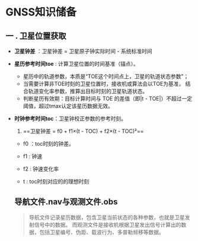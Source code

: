 # GNSS知识储备
## 一 . 卫星位置获取
- **卫星钟差** ：卫星钟差 = 卫星原子钟实际时间 - 系统标准时间
- **星历参考时间toe** : 计算卫星位置的时间基准（锚点）。
    - 星历中的轨道参数，本质是“TOE这个时间点上，卫星的轨道状态参数”；
    - 当需要计算非TOE时刻的卫星位置时，接收机或算法会以TOE为基准， 结合轨道变化率参数，推算出目标时刻的卫星轨道状态。
    - 判断星历有效期：目标计算时间与 TOE 的差值（即|t - TOE|）不超过一定阈值，超过tmax认定该星历数据无效。
- **时钟参考时间toc**：卫星钟校正参数的参考时刻。
    1. ==卫星钟差 = f0 + f1×(t - TOC) + f2×(t - TOC)²==
    - f0 ：toc时刻的钟差。
    - f1 : 钟速
    - f2 : 钟速变化率

    - t : toc时刻对应的的理想时刻
 
  ## 导航文件.nav与观测文件.obs
  > 导航文件记录星历数据，包含卫星当前状态的各种参数，也就是卫星发射信号中的数据。
  > 而观测文件是接收机根据卫星发出信号计算出的数据，包括卫星编号、伪距、载波行为、多普勒频移等数据。
